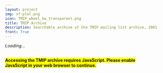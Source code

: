 ```yaml
---
layout: project
img: sf-plot.png
icon: TMIP_wheel_bw_transparent.png
title: TMIP Archive
description: Searchable archive of the TMIP mailing list archive, 2001-2023.
front: True
---
```


<!-- Vue application gets inserted here -->

<div id="app"><i>Loading...</i></div>

<link rel="stylesheet" crossorigin href="/tmip-archive-assets/index.css" />
<script type="module" crossorigin src="/tmip-archive-assets/index.js"></script>

<noscript>
<br/><p>
<b style="background-color: yellow">
  Accessing the TMIP archive requires JavaScript. Please enable JavaScript in your web browser to continue.
</b></p>
</noscript>

<!-- END Vue application -------------- -->

<br/>
<br/>
<br/>
